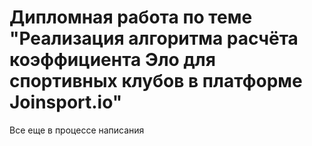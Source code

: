 # Дипломная работа по теме "Реализация алгоритма расчёта коэффициента Эло для спортивных клубов в платформе Joinsport.io"
Все еще в процессе написания
